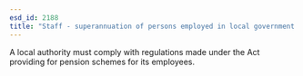 ```yaml
---
esd_id: 2188
title: "Staff - superannuation of persons employed in local government service"
---
```


A local authority must comply with regulations made under the Act providing for pension schemes for its employees.

